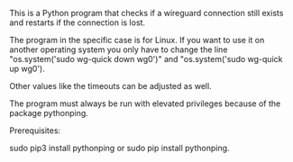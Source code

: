 This is a Python program that checks if a wireguard connection still exists and restarts if the connection is lost.

The program in the specific case is for Linux. If you want to use it on another operating system you only have to change the line "os.system('sudo wg-quick down wg0')" and "os.system('sudo wg-quick up wg0').

Other values like the timeouts can be adjusted as well.

The program must always be run with elevated privileges because of the package pythonping.

Prerequisites:

sudo pip3 install pythonping or sudo pip install pythonping.

